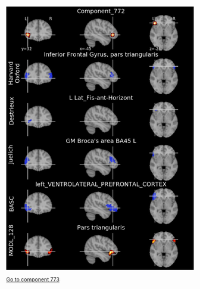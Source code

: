 


![772](preliminary/772.jpg "Component 772")

[Go to component 773](https://parietal-inria.github.io/MODL_atlas/1024/773 "Component 773")